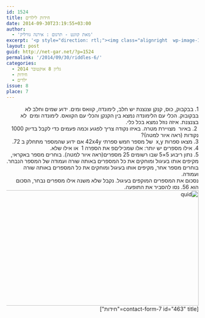 ```yaml
---
id: 1524
title: חידות לילדים
date: 2014-09-30T23:19:55+03:00
author:
  - 'מאת קוונט - תרגום : אירנה גורליק'
excerpt: '<p style="direction: rtl;"><img class="alignright  wp-image-1463" src="{{site.baseurl}}/assets/img/2014/07/logo_sh.gif" alt="logo_sh" width="139" height="59" />מגוון חידות מתמטיות לילדים לחידוד המחשבה :) .</p>'
layout: post
guid: http://net-gar.net/?p=1524
permalink: '/2014/09/30/riddles-6/'
categories:
  - גליון 8 אוקטובר 2014
  - חידות
  - ילדים
issue: 8
place: 7
---
```

<div dir="rtl" style="color: #222222;">
  1. בבקבוק, כוס, קנקן וצנצנת יש חלב, לימונדה, קוואס ומים. ידוע שמים וחלב לא בבקובוק. הכלי עם הלימונדה נמצא בין הקנקן והכלי עם הקוואס. לימונדה ומים  לא בצנצנת. איזה נוזל נמצא בכל כלי.
</div>

<div dir="rtl" style="color: #222222;">
   2. באיור  מצויירת מטרה. באיזו נקודה צריך לפגוע וכמה פעמים כדי לקבל בדיוק 1000 נקודות (ראה איור למטה)?
</div>

<div dir="rtl" style="color: #222222;">
  3. מצאו ספרות x,y  של מספר חמש ספרתי 42x4y אם ידוע שהמספר מתחלק ב 72.
</div>

<div dir="rtl" style="color: #222222;">
  4. אילו מספרים יש יותר: אלו שמכיליםפ את הספרה 1  או אילו שלא.
</div>

<div dir="rtl" style="color: #222222;">
  5. נתון ריבוע 5&#215;5 שבו רשומים 25 מספרים(ראה איור למטה). בוחרים מספר באקראי, מקיפים אותו בעיגול ומוחקים את כל המספרים באותה שורה ועמודה של המספר הנבחר. בוחרים מספר אחר, מקיפים אותו בעיגול ומוחקים את כל המספרים באותה שורה ועמודה.
</div>

<div dir="rtl" style="color: #222222;">
  נסכום את המספרים המוקפים בעיגול. נקבל שלא משנה אילו מספרים נבחר, הסכום הוא 56. נסו להסביר את התופעה.
</div>

<div dir="rtl" style="color: #222222;">
  <img class="aligncenter wp-image-1556 size-full" src="{{site.baseurl}}/assets/img/2014/09/quid.png" alt="quid" width="576" height="302" />
</div>

<div dir="rtl" style="color: #222222;">
  [contact-form-7 id="463" title="חידות"]
</div>